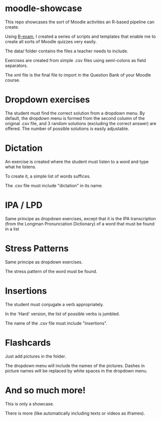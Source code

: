 # moodle-showcase

This repo showcases the sort of Moodle activities an R-based pipeline can create.



Using [R-exam](http://www.r-exams.org/), I created a series of scripts and templates that enable me to create all sorts of Moodle quizzes very easily.



The data/ folder contains the files a teacher needs to include.

Exercises are created from simple .csv files using semi-colons as field separators. 

The xml file is the final file to import in the Question Bank of your Moodle course.



# Dropdown exercises


The student must find the correct solution from a dropdown menu.
By default, the dropdown menu is formed from the second column of the original .csv file, and 3 random solutions (excluding the correct answer) are offered. The number of possible solutions is easily adjustable.



# Dictation



An exercise is created where the student must listen to a word and type what he listens.

To create it, a simple list of words suffices.

The .csv file must include "dictation" in its name.



# IPA / LPD



Same principe as dropdown exercises, except that it is the IPA transcription (from the Longman Pronunciation Dictionary) of a word that must be found in a list



# Stress Patterns



Same principe as dropdown exercises.

The stress pattern of the word must be found.



# Insertions



The student must conjugate a verb appropriately.

In the 'Hard' version, the list of possible verbs is jumbled.

The name of the .csv file must include "insertions".



# Flashcards



Just add pictures in the folder.

The dropdown menu will include the names of the pictures. Dashes in picture names will be replaced by white spaces in the dropdown menu.



# And so much more!



This is only a showcase. 

There is more (like automatically including texts or videos as iframes).







